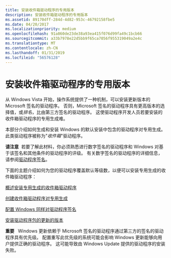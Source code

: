 ```yaml
---
title: 安装收件箱驱动程序的专用版本
description: 安装收件箱驱动程序的专用版本
ms.assetid: 89170dff-284d-4d82-953c-46792158fbe5
ms.date: 04/20/2017
ms.localizationpriority: medium
ms.openlocfilehash: 91a860de23de38a93ea415f076d99fa49c1bcb66
ms.sourcegitcommit: a33b7978e22d5bb9f65ca7056f955319049a2e4c
ms.translationtype: MT
ms.contentlocale: zh-CN
ms.lasthandoff: 01/31/2019
ms.locfileid: "56576128"
---
```

# <a name="installing-private-builds-of-inbox-drivers"></a>安装收件箱驱动程序的专用版本


从 Windows Vista 开始，操作系统提供了一种机制，可以安装更新版本的 Microsoft 签名的驱动程序。 否则，Microsoft 签名的驱动程序具有更高版本的选择值，或*排名*，比由第三方签名的驱动程序。 这使驱动程序开发人员若要安装的收件箱驱动程序的专用生成难。

本部分介绍如何生成和安装 Windows 的默认安装中包含的驱动程序对专用生成。 此类驱动程序被称为"*收件箱*"驱动程序。

**请注意**  若要了解此材料，你必须熟悉进行数字签名的驱动程序和 Windows 对基于该签名和其他条件的驱动程序的评级。 有关数字签名的驱动程序的详细信息，请参阅[驱动程序签名](driver-signing.md)。

 

下面的主题介绍如何为您的驱动程序覆盖默认等级数，以便可以安装专用生成的收件箱驱动程序：

[概述安装专用生成的收件箱驱动程序](overview-of-installing-private-builds-of-in-box-drivers.md)

[创建收件箱驱动程序对专用生成](creating-a-private-build-of-an-in-box-driver.md)

[配置 Windows 同样对驱动程序签名](configuring-windows-to-rank-driver-signatures-equally.md)

[安装驱动程序包的更新的版本](installing-the-updated-version-of-the-driver-package.md)

**重要**   Windows 更新依赖于 Microsoft 签名的驱动程序通过第三方的签名的驱动程序具有优先级。 配置重写此优先级的系统可能会影响 Windows 更新能够向用户提供正确的驱动程序。 这可能导致由 Windows Update 提供的驱动程序的安装失败。

 

 

 





